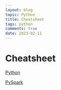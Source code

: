 ```yaml
---
layout: blog
topic: Python
title: Cheatsheet
tags: python 
comments: true
date: 2023-02-11
---
```


# Cheatsheet

[Python](https://colab.research.google.com/drive/15odFWAjbTyZm8f87YA5BIzlBPhuh1qHT?authuser=1#scrollTo=RsEaEl3h62C6)

[PySpark](https://colab.research.google.com/drive/10eTLkt8tJ2_5tKfkVJyFB0_aOuyhSkVb?authuser=1)